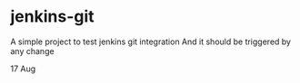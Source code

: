 # jenkins-git

A simple project to test jenkins git integration
And it should be triggered by any change

17 Aug
